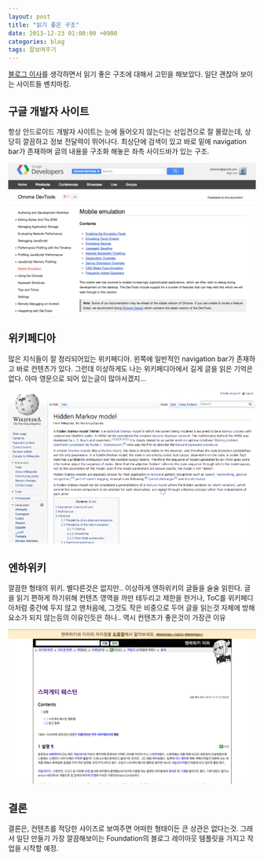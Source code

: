 ```yaml
---
layout: post
title: "읽기 좋은 구조"
date: 2013-12-23 01:00:00 +0900
categories: blog
tags: 잘보여주기
---
```

[블로그 이사](/blog/2013/12/23/블로그-이사.html)를 생각하면서 읽기 좋은 구조에 대해서 고민을 해보았다. 일단 괜찮아 보이는 사이트들 벤치마킹.

구글 개발자 사이트
-------------
항상 안드로이드 개발자 사이트는 눈에 들어오지 않는다는 선입견으로 잘 몰랐는데, 상당히 깔끔하고 정보 전달력이 뛰어나다. 최상단에 검색이 있고 바로 밑에 navigation bar가 존재하며 글의 내용을 구조화 해놓은 좌측 사이드바가 있는 구조.

<img src="/assets/img/post/view-google-dev-site.png" style="width: 600px;" />

위키페디아
-------
많은 지식들이 잘 정리되어있는 위키페디아. 왼쪽에 일반적인 navigation bar가 존재하고 바로 컨텐츠가 있다. 그런데 이상하게도 나는 위키페디아에서 길게 글을 읽은 기억은 없다. 아마 영문으로 되어 있는글이 많아서겠지...

<img src="/assets/img/post/view-wikipedia.png" style="width: 600px;" />

엔하위키
-----
깔끔한 형태의 위키. 별다른것은 없지만.. 이상하게 엔하위키의 글들을 술술 읽힌다. 글을 읽기 편하게 하기위해 컨텐츠 영역을 까만 테두리고 제한을 한거나, ToC를 위키페디아처럼 중간에 두지 않고 맨처음에, 그것도 작은 비중으로 두어 글을 읽는것 자체에 방해요소가 되지 않는등의 이유인듯은 하나.. 역시 컨텐츠가 좋은것이 가장큰 이유

<img src="/assets/img/post/view-enhawiki.png" style="width: 600px;" />

결론
----
결론은, 컨텐츠를 적당한 사이즈로 보여주면 어떠한 형태이든 큰 상관은 없다는것. 그래서 일단 만들기 가장 깔끔해보이는 Foundation의 블로그 레이아웃 템플릿을 가지고 작업을 시작할 예정.


